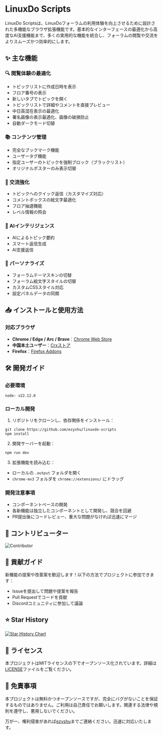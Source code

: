 # LinuxDo Scripts

LinuxDo Scriptsは、LinuxDoフォーラムの利用体験を向上させるために設計された多機能なブラウザ拡張機能です。基本的なインターフェースの最適化から高度なAI支援機能まで、多くの実用的な機能を統合し、フォーラムの閲覧や交流をよりスムーズかつ効率的にします。

## ✨ 主な機能

### 🔍 閲覧体験の最適化
- トピックリストに作成日時を表示
- フロア番号の表示
- 新しいタブでトピックを開く
- トピックリストで詳細やコメントを直接プレビュー
- 中日英混在表示の最適化
- 署名画像の表示最適化、画像の破損防止
- 自動ダークモード切替

### 📚 コンテンツ管理
- 完全なブックマーク機能
- ユーザータグ機能
- 指定ユーザーのトピックを強制ブロック（ブラックリスト）
- オリジナルポスターのみ表示切替

### 💬 交流強化
- トピックへのクイック返信（カスタマイズ対応）
- コメントボックスの絵文字最適化
- フロア抽選機能
- レベル情報の照会

### 🤖 AIインテリジェンス
- AIによるトピック要約
- スマート返信生成
- AI支援返信

### 🎨 パーソナライズ
- フォーラムテーマスキンの切替
- フォーラム絵文字スタイルの切替
- カスタムCSSスタイル対応
- 設定パネルデータの同期

## 📥 インストールと使用方法

### 対応ブラウザ
- **Chrome / Edge / Arc / Brave**：[Chrome Web Store](https://chromewebstore.google.com/detail/fbgblmjbeebanackldpbmpacppflgmlj)
- **中国本土ユーザー**：[Crxストア](https://www.crxsoso.com/webstore/detail/fbgblmjbeebanackldpbmpacppflgmlj)
- **Firefox**：[Firefox Addons](https://addons.mozilla.org/zh-CN/firefox/addon/linux_do-scripts/)

## 🛠️ 開発ガイド

### 必要環境
```
node: v22.12.0
```

### ローカル開発
1. リポジトリをクローンし、依存関係をインストール：
```shell
git clone https://github.com/ezyshu/linuxdo-scripts
npm install
```

2. 開発サーバーを起動：
```shell
npm run dev
```

3. 拡張機能を読み込む：
- ローカルの `.output` フォルダを開く
- `chrome-mv3` フォルダを `chrome://extensions/` にドラッグ

### 開発注意事項
- コンポーネントベースの開発
- 各新機能は独立したコンポーネントとして開発し、競合を回避
- PR提出後にコードレビュー、重大な問題がなければ迅速にマージ

## 🚀 コントリビューター

![Contributor](https://contrib.rocks/image?repo=ezyshu/linuxdo-scripts)

## 🤝 貢献ガイド

新機能の提案や改善案を歓迎します！以下の方法でプロジェクトに参加できます：
- Issueを提出して問題や提案を報告
- Pull Requestでコードを貢献
- Discordコミュニティに参加して議論

## ⭐️ Star History

[![Star History Chart](https://api.star-history.com/svg?repos=ezyshu/linuxdo-scripts&type=Timeline)](https://www.star-history.com/#ezyshu/linuxdo-scripts&Timeline)

## 📄 ライセンス

本プロジェクトはMITライセンスの下でオープンソース化されています。詳細は[LICENSE](../LICENSE)ファイルをご覧ください。

## 📖 免責事項

本プロジェクトは無料かつオープンソースですが、完全にバグがないことを保証するものではありません。ご利用は自己責任でお願いします。関連する法律や規則を遵守し、悪用しないでください。

万が一、権利侵害があれば[ezyshu](https://github.com/ezyshu)までご連絡ください。迅速に対応いたします。 